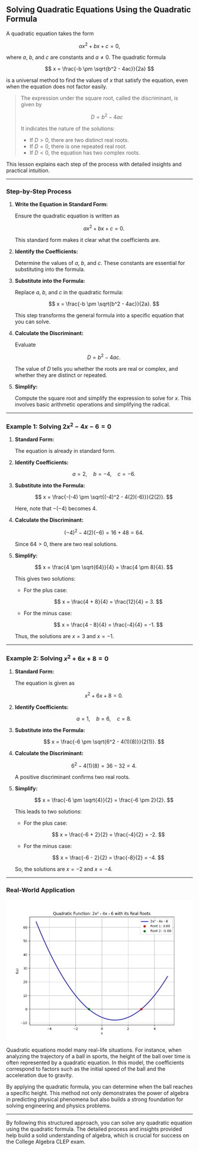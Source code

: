 ## Solving Quadratic Equations Using the Quadratic Formula

A quadratic equation takes the form

$$
a x^2 + b x + c = 0,
$$

where $a$, $b$, and $c$ are constants and $a \neq 0$. The quadratic formula

$$
x = \frac{-b \pm \sqrt{b^2 - 4ac}}{2a}
$$

is a universal method to find the values of $x$ that satisfy the equation, even when the equation does not factor easily.

> The expression under the square root, called the discriminant, is given by
> 
> $$
> D = b^2 - 4ac
> $$
> 
> It indicates the nature of the solutions:
>
> - If $D > 0$, there are two distinct real roots.
> - If $D = 0$, there is one repeated real root.
> - If $D < 0$, the equation has two complex roots.

This lesson explains each step of the process with detailed insights and practical intuition.

---

### Step-by-Step Process

1. **Write the Equation in Standard Form:**

   Ensure the quadratic equation is written as

   $$
a x^2 + b x + c = 0.
   $$

   This standard form makes it clear what the coefficients are.

2. **Identify the Coefficients:**

   Determine the values of $a$, $b$, and $c$. These constants are essential for substituting into the formula.

3. **Substitute into the Formula:**

   Replace $a$, $b$, and $c$ in the quadratic formula:

   $$
x = \frac{-b \pm \sqrt{b^2 - 4ac}}{2a}.
   $$

   This step transforms the general formula into a specific equation that you can solve.

4. **Calculate the Discriminant:**

   Evaluate

   $$
   D = b^2 - 4ac.
   $$

   The value of $D$ tells you whether the roots are real or complex, and whether they are distinct or repeated.

5. **Simplify:**

   Compute the square root and simplify the expression to solve for $x$. This involves basic arithmetic operations and simplifying the radical.

---

### Example 1: Solving $2x^2 - 4x - 6 = 0$

1. **Standard Form:**

   The equation is already in standard form.

2. **Identify Coefficients:**

   $$
a = 2, \quad b = -4, \quad c = -6.
   $$

3. **Substitute into the Formula:**

   $$
x = \frac{-(-4) \pm \sqrt{(-4)^2 - 4(2)(-6)}}{2(2)}.
   $$

   Here, note that $-(-4)$ becomes $4$.

4. **Calculate the Discriminant:**

   $$
   (-4)^2 - 4(2)(-6) = 16 + 48 = 64.
   $$

   Since $64 > 0$, there are two real solutions.

5. **Simplify:**

   $$
x = \frac{4 \pm \sqrt{64}}{4} = \frac{4 \pm 8}{4}.
   $$

   This gives two solutions:

   - For the plus case:

     $$
x = \frac{4 + 8}{4} = \frac{12}{4} = 3.
     $$

   - For the minus case:

     $$
x = \frac{4 - 8}{4} = \frac{-4}{4} = -1.
     $$

   Thus, the solutions are $x = 3$ and $x = -1$.

---

### Example 2: Solving $x^2 + 6x + 8 = 0$

1. **Standard Form:**

   The equation is given as

   $$
x^2 + 6x + 8 = 0.
   $$

2. **Identify Coefficients:**

   $$
a = 1, \quad b = 6, \quad c = 8.
   $$

3. **Substitute into the Formula:**

   $$
x = \frac{-6 \pm \sqrt{6^2 - 4(1)(8)}}{2(1)}.
   $$

4. **Calculate the Discriminant:**

   $$
   6^2 - 4(1)(8) = 36 - 32 = 4.
   $$

   A positive discriminant confirms two real roots.

5. **Simplify:**

   $$
x = \frac{-6 \pm \sqrt{4}}{2} = \frac{-6 \pm 2}{2}.
   $$

   This leads to two solutions:

   - For the plus case:

     $$
x = \frac{-6 + 2}{2} = \frac{-4}{2} = -2.
     $$

   - For the minus case:

     $$
x = \frac{-6 - 2}{2} = \frac{-8}{2} = -4.
     $$

   So, the solutions are $x = -2$ and $x = -4$.

---

### Real-World Application

![Plot of quadratic function $2x^2 - 4x - 6$ with real roots shown.](images/plot_1_05-02-lesson-solving-quadratic-equations-using-the-quadratic-formula.md.png)

Quadratic equations model many real-life situations. For instance, when analyzing the trajectory of a ball in sports, the height of the ball over time is often represented by a quadratic equation. In this model, the coefficients correspond to factors such as the initial speed of the ball and the acceleration due to gravity.

By applying the quadratic formula, you can determine when the ball reaches a specific height. This method not only demonstrates the power of algebra in predicting physical phenomena but also builds a strong foundation for solving engineering and physics problems.

---

By following this structured approach, you can solve any quadratic equation using the quadratic formula. The detailed process and insights provided help build a solid understanding of algebra, which is crucial for success on the College Algebra CLEP exam.